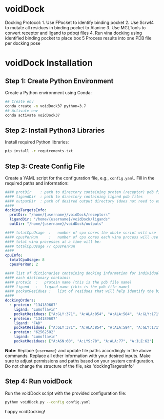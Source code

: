 # voidDock
Docking Protocol:
    1. Use FPocket to identify binding pocket
    2. Use Scrwl4 to mutate all residues in binding pocket to Alanine
    3. Use MGLTools to convert receptor and ligand to pdbqt files
    4. Run vina docking using identified binding pocket to place box
    5  Process results into one PDB file per docking pose

# voidDock Installation

## Step 1: Create Python Environment

Create a Python environment using Conda:
```bash
## Create env
conda create -n voidDock37 python=3.7
## Activate env
conda activate voidDock37
```

## Step 2: Install Python3 Libraries

Install required Python libraries:

```bash
pip install -r requirements.txt
```

## Step 3: Create Config File

Create a YAML script for the configuration file, e.g., `config.yaml`. Fill in the required paths and information:
```yaml
#### protDir    : path to directory containing proten (receptor) pdb files
#### ligandDir  : path to directory containing ligand pdb files  
#### outputDir  : path of desired output directory (does not need to exist yet)
#### 
dockingTargetsInfo: 
  protDir: "/home/{username}/voidDock/receptors"
  ligandDir: "/home/{username}/voidDock/ligands"
  outDir: "/home/{username}/voidDock/outputs"

#### totalCpuUsage  :   number of cpu cores the whole script will use
#### cpusPerRun     :   number of cpu cores each vina process will use
#### total vina processes at a time will be:
#### totalCpuUsage // cpusPerRun
####
cpuInfo:
  totalCpuUsage: 8
  cpusPerRun: 2

#### list of dictionaries containing docking information for individual docking runs
#### each dictionary contains:
#### protein  :   protein name (this is the pdb file name)
#### ligand   :   ligand name (this is the pdb file name)
#### pocketResidues :   list of residues that will help identify the binding pocket in the format "CHAIN_ID:RES_NAME:RES_ID"
####
dockingOrders:
  - protein: "134189607" 
    ligand: "Lumoflavin"
    pocketResidues: ["A:GLY:371", "A:ALA:854", "A:ALA:584", "A:GLY:171"]
  - protein: "134189607"  
    ligand: "FAD"
    pocketResidues: ["A:GLY:371", "A:ALA:854", "A:ALA:584", "A:GLY:171"]
  - protein: "62562582"
    ligand: "Lumoflavin"
    pocketResidues: ["A:ASN:60", "A:LYS:78", "A:ALA:77", "A:ILE:62"]
```

**Note:** Replace `{username}` and update file paths accordingly in the above commands.
Replace all other information with your desired inputs.
Make sure to adjust permissions and paths based on your system configuration. Do not change the structure of the file, aka 'dockingTargetsInfo' 

## Step 4: Run voidDock
Run the voidDock script with the provided configuration file:

```bash
python voidDock.py --config config.yaml
```

happy voidDocking!

